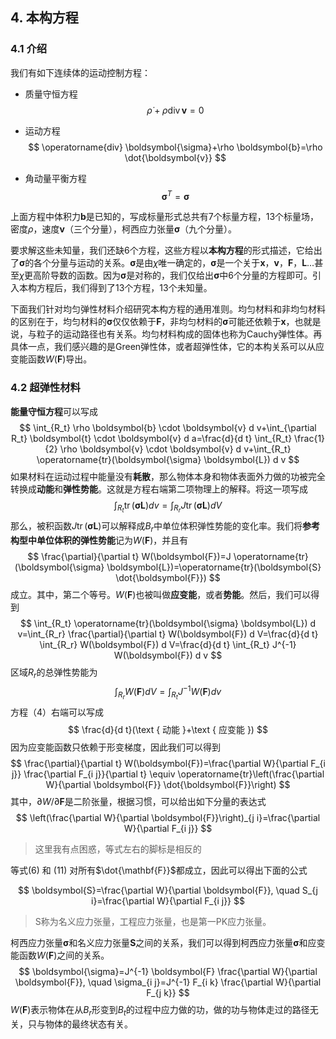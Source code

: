 ## 4. 本构方程

### 4.1 介绍

我们有如下连续体的运动控制方程：

- 质量守恒方程
  $$
  \dot{\rho}+\rho \operatorname{div} \boldsymbol{v}=0
  $$

- 运动方程
  $$
  \operatorname{div} \boldsymbol{\sigma}+\rho \boldsymbol{b}=\rho \dot{\boldsymbol{v}}
  $$

- 角动量平衡方程
  $$
  \boldsymbol{\sigma}^T=\boldsymbol{\sigma}
  $$

上面方程中体积力$\mathbf{b}$是已知的，写成标量形式总共有7个标量方程，13个标量场，密度$\rho$，速度$\mathbf{v}$（三个分量），柯西应力张量$\boldsymbol{\sigma}$（九个分量）。

要求解这些未知量，我们还缺6个方程，这些方程以**本构方程**的形式描述，它给出了$\boldsymbol{\sigma}$的各个分量与运动的关系。$\boldsymbol{\sigma}$是由$\chi$唯一确定的，$\boldsymbol{\sigma}$是一个关于$\mathbf{x}$，$\mathbf{v}$，$\mathbf{F}$，$\mathbf{L}$...甚至$\chi$更高阶导数的函数。因为$\boldsymbol{\sigma}$是对称的，我们仅给出$\boldsymbol{\sigma}$中6个分量的方程即可。引入本构方程后，我们得到了13个方程，13个未知量。

下面我们针对均匀弹性材料介绍研究本构方程的通用准则。均匀材料和非均匀材料的区别在于，均匀材料的$\boldsymbol{\sigma}$仅仅依赖于$\mathbf{F}$，非均匀材料的$\boldsymbol{\sigma}$可能还依赖于$\mathbf{x}$，也就是说，与粒子的运动路径也有关系。均匀材料构成的固体也称为Cauchy弹性体。再具体一点，我们感兴趣的是Green弹性体，或者超弹性体，它的本构关系可以从应变能函数$W(\mathbf{F})$导出。

### 4.2 超弹性材料

**能量守恒方程**可以写成
$$
\int_{R_t} \rho \boldsymbol{b} \cdot \boldsymbol{v} d v+\int_{\partial R_t} \boldsymbol{t} \cdot \boldsymbol{v} d a=\frac{d}{d t} \int_{R_t} \frac{1}{2} \rho \boldsymbol{v} \cdot \boldsymbol{v} d v+\int_{R_t} \operatorname{tr}(\boldsymbol{\sigma} \boldsymbol{L}) d v
$$
如果材料在运动过程中能量没有**耗散**，那么物体本身和物体表面外力做的功被完全转换成**动能**和**弹性势能**。这就是方程右端第二项物理上的解释。将这一项写成
$$
\int_{R_t} \operatorname{tr}(\boldsymbol{\sigma} \boldsymbol{L}) d v=\int_{R_r} J \operatorname{tr}(\boldsymbol{\sigma} \boldsymbol{L}) d V
$$
那么，被积函数$J\operatorname{tr}(\boldsymbol{\sigma}\mathbf{L})$可以解释成$B_r$中单位体积弹性势能的变化率。我们将**参考构型中单位体积的弹性势能**记为$W(\mathbf{F})$，并且有
$$
\frac{\partial}{\partial t} W(\boldsymbol{F})=J \operatorname{tr}(\boldsymbol{\sigma} \boldsymbol{L})=\operatorname{tr}(\boldsymbol{S} \dot{\boldsymbol{F}})
$$
成立。其中，第二个等号。$W(\mathbf{F})$也被叫做**应变能**，或者**势能**。然后，我们可以得到
$$
\int_{R_t} \operatorname{tr}(\boldsymbol{\sigma} \boldsymbol{L}) d v=\int_{R_r} \frac{\partial}{\partial t} W(\boldsymbol{F}) d V=\frac{d}{d t} \int_{R_r} W(\boldsymbol{F}) d V=\frac{d}{d t} \int_{R_t} J^{-1} W(\boldsymbol{F}) d v
$$
区域$R_r$的总弹性势能为
$$
\int_{R_r} W(\boldsymbol{F}) d V=\int_{R_t} J^{-1} W(\boldsymbol{F}) d v
$$
方程（4）右端可以写成
$$
\frac{d}{d t}(\text { 动能 }+\text { 应变能 })
$$
因为应变能函数只依赖于形变梯度，因此我们可以得到
$$
\frac{\partial}{\partial t} W(\boldsymbol{F})=\frac{\partial W}{\partial F_{i j}} \frac{\partial F_{i j}}{\partial t} \equiv \operatorname{tr}\left(\frac{\partial W}{\partial \boldsymbol{F}} \dot{\boldsymbol{F}}\right)
$$
其中，$\partial W / \partial \boldsymbol{F}$是二阶张量，根据习惯，可以给出如下分量的表达式
$$
\left(\frac{\partial W}{\partial \boldsymbol{F}}\right)_{j i}=\frac{\partial W}{\partial F_{i j}}
$$

> 这里我有点困惑，等式左右的脚标是相反的



等式(6) 和 (11) 对所有$\dot{\mathbf{F}}$都成立，因此可以得出下面的公式


$$
\boldsymbol{S}=\frac{\partial W}{\partial \boldsymbol{F}}, \quad S_{j i}=\frac{\partial W}{\partial F_{i j}}
$$

>S称为名义应力张量，工程应力张量，也是第一PK应力张量。

柯西应力张量$\boldsymbol{\sigma}$和名义应力张量$\mathbf{S}$之间的关系，我们可以得到柯西应力张量$\boldsymbol{\sigma}$和应变能函数$W(\mathbf{F})$之间的关系。
$$
\boldsymbol{\sigma}=J^{-1} \boldsymbol{F} \frac{\partial W}{\partial \boldsymbol{F}}, \quad \sigma_{i j}=J^{-1} F_{i k} \frac{\partial W}{\partial F_{j k}}
$$
$W(\mathbf{F})$表示物体在从$B_r$形变到$B_t$的过程中应力做的功，做的功与物体走过的路径无关，只与物体的最终状态有关。

